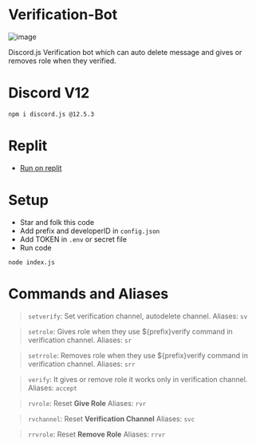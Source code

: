 # Verification-Bot

![image](https://media.discordapp.net/attachments/839032308492533770/883254901436727326/Verivication_Bot.png?width=771&height=434)

Discord.js Verification bot which can auto delete message and gives or removes role when they verified.

# Discord V12
```
npm i discord.js @12.5.3
```

# Replit
- [Run on replit](https://repl.it/github/diwasatreya/Verification-Bot)

# Setup
- Star and folk this code
- Add prefix and developerID in `config.json`
- Add TOKEN in `.env` or secret file
- Run code 
```
node index.js
```

# Commands and Aliases
> `setverify`: Set verification channel, autodelete channel. Aliases: `sv`
 
> `setrole`: Gives role when they use ${prefix}verify command in verification channel. Aliases: `sr`
 
> `setrrole`: Removes role when they use ${prefix}verify command in verification channel. Aliases: `srr`
 
> `verify`: It gives or remove role it works only in verification channel. Aliases: `accept`
 
> `rvrole`: Reset **Give Role**  Aliases: `rvr`
 
> `rvchannel`: Reset **Verification Channel** Aliases: `svc`
 
> `rrvrole`: Reset **Remove Role** Aliases: `rrvr`
